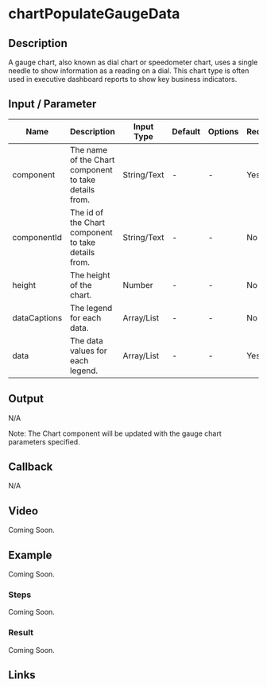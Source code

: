 # chartPopulateGaugeData

## Description

A gauge chart, also known as dial chart or speedometer chart, uses a single needle to show information as a reading on a dial. This chart type is often used in executive dashboard reports to show key business indicators.

## Input / Parameter

| Name | Description | Input Type | Default | Options | Required |
| ------ | ------ | ------ | ------ | ------ | ------ |
| component | The name of the Chart component to take details from. | String/Text | - | - | Yes |
| componentId | The id of the Chart component to take details from. | String/Text | - | - | No | 
| height | The height of the chart. | Number | - | - | No |
| dataCaptions | The legend for each data. | Array/List | - | - | No | 
| data | The data values for each legend. | Array/List | - | - | Yes |

## Output

N/A

Note: The Chart component will be updated with the gauge chart parameters specified.

## Callback

N/A

## Video

Coming Soon.

<!-- Format: [![Video]({image-path})]({url-link}) -->

## Example

Coming Soon.

<!-- Share a scenario, like a user requirements. -->

### Steps

Coming Soon.

<!-- Show the steps and share some screenshots.

1. .....

Format: ![]({image-path}) -->

### Result

Coming Soon.

<!-- Explain the output.

Format: ![]({image-path}) -->

## Links